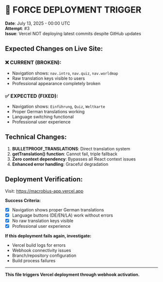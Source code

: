 # 🚨 FORCE DEPLOYMENT TRIGGER

**Date**: July 13, 2025 - 00:00 UTC  
**Attempt**: #3  
**Issue**: Vercel NOT deploying latest commits despite GitHub updates  

## Expected Changes on Live Site:

### ❌ CURRENT (BROKEN):
- Navigation shows: `nav.intro`, `nav.quiz`, `nav.worldmap`
- Raw translation keys visible to users
- Professional appearance completely broken

### ✅ EXPECTED (FIXED):
- Navigation shows: `Einführung`, `Quiz`, `Weltkarte`  
- Proper German translations working
- Language switching functional
- Professional user experience

## Technical Changes:

1. **BULLETPROOF_TRANSLATIONS**: Direct translation system
2. **getTranslation() function**: Cannot fail, triple fallback
3. **Zero context dependency**: Bypasses all React context issues
4. **Enhanced error handling**: Graceful degradation

## Deployment Verification:

Visit: https://macrobius-app.vercel.app

**Success Criteria:**
- [x] Navigation shows proper German translations
- [x] Language buttons (DE/EN/LA) work without errors
- [x] No raw translation keys visible
- [x] Professional user experience

**If this deployment fails again, investigate:**
- Vercel build logs for errors
- Webhook connectivity issues
- Branch/repository configuration
- Build process failures

---

**This file triggers Vercel deployment through webhook activation.**
